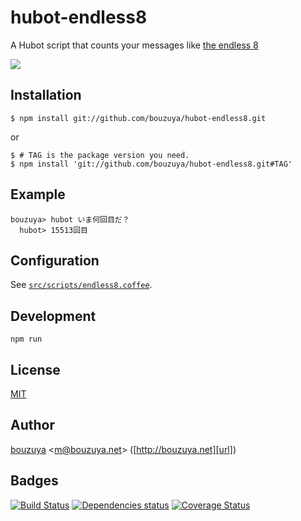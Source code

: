 # hubot-endless8

A Hubot script that counts your messages like [the endless 8](http://www.kyotoanimation.co.jp/haruhi/katsudou/katsudou18.html)

![](http://img.f.hatena.ne.jp/images/fotolife/b/bouzuya/20141004/20141004234451.gif)

## Installation

    $ npm install git://github.com/bouzuya/hubot-endless8.git

or

    $ # TAG is the package version you need.
    $ npm install 'git://github.com/bouzuya/hubot-endless8.git#TAG'

## Example

    bouzuya> hubot いま何回目だ？
      hubot> 15513回目

## Configuration

See [`src/scripts/endless8.coffee`](src/scripts/endless8.coffee).

## Development

`npm run`

## License

[MIT](LICENSE)

## Author

[bouzuya][user] &lt;[m@bouzuya.net][mail]&gt; ([http://bouzuya.net][url])

## Badges

[![Build Status][travis-badge]][travis]
[![Dependencies status][david-dm-badge]][david-dm]
[![Coverage Status][coveralls-badge]][coveralls]

[travis]: https://travis-ci.org/bouzuya/hubot-endless8
[travis-badge]: https://travis-ci.org/bouzuya/hubot-endless8.svg?branch=master
[david-dm]: https://david-dm.org/bouzuya/hubot-endless8
[david-dm-badge]: https://david-dm.org/bouzuya/hubot-endless8.png
[coveralls]: https://coveralls.io/r/bouzuya/hubot-endless8
[coveralls-badge]: https://img.shields.io/coveralls/bouzuya/hubot-endless8.svg
[user]: https://github.com/bouzuya
[mail]: mailto:m@bouzuya.net
[url]: http://bouzuya.net

